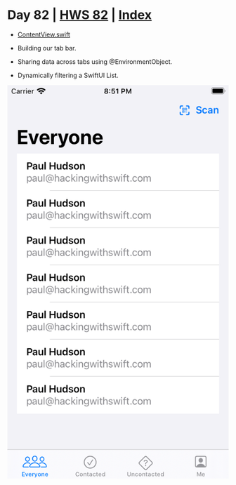 # Day 82 | [HWS 82](https://www.hackingwithswift.com/100/swiftui/82) | [Index](https://github.com/JulesMoorhouse/100DaysOfSwiftUI/blob/main/README.md)

- [ContentView.swift](https://github.com/JulesMoorhouse/100DaysOfSwiftUI/blob/main/P16I%20HotProspects/P16I%20HotProspects/ContentView.swift)

- Building our tab bar.
- Sharing data across tabs using @EnvironmentObject.
- Dynamically filtering a SwiftUI List.

<img src="../Images/day82i.png">